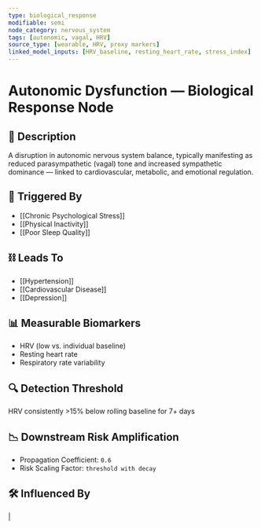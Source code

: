 ```yaml
---
type: biological_response
modifiable: semi
node_category: nervous_system
tags: [autonomic, vagal, HRV]
source_type: [wearable, HRV, proxy markers]
linked_model_inputs: [HRV_baseline, resting_heart_rate, stress_index]
---
```


# Autonomic Dysfunction — Biological Response Node

## 🧪 Description
A disruption in autonomic nervous system balance, typically manifesting as reduced parasympathetic (vagal) tone and increased sympathetic dominance — linked to cardiovascular, metabolic, and emotional regulation.

## 🔁 Triggered By
- [[Chronic Psychological Stress]]
- [[Physical Inactivity]]
- [[Poor Sleep Quality]]

## ⛓ Leads To
- [[Hypertension]]
- [[Cardiovascular Disease]]
- [[Depression]]

## 📊 Measurable Biomarkers
- HRV (low vs. individual baseline)
- Resting heart rate
- Respiratory rate variability

## 🔍 Detection Threshold
HRV consistently >15% below rolling baseline for 7+ days

## 📉 Downstream Risk Amplification
- Propagation Coefficient: `0.6`
- Risk Scaling Factor: `threshold with decay`

## 🛠 Influenced By
|
